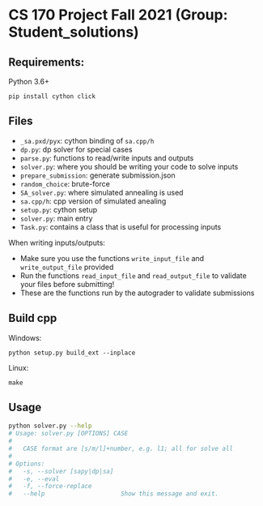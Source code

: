 # CS 170 Project Fall 2021 (Group: Student_solutions)

## Requirements:

Python 3.6+

```
pip install cython click
```

## Files

- `_sa.pxd/pyx`: cython binding of `sa.cpp/h`
- `dp.py`: dp solver for special cases
- `parse.py`: functions to read/write inputs and outputs
- `solver.py`: where you should be writing your code to solve inputs
- `prepare_submission`: generate submission.json
- `random_choice`: brute-force
- `SA_solver.py`: where simulated annealing is used
- `sa.cpp/h`: cpp version of simulated anealing 
- `setup.py`: cython setup
- `solver.py`: main entry
- `Task.py`: contains a class that is useful for processing inputs

When writing inputs/outputs:
- Make sure you use the functions `write_input_file` and `write_output_file` provided
- Run the functions `read_input_file` and `read_output_file` to validate your files before submitting!
- These are the functions run by the autograder to validate submissions

## Build cpp

Windows:
```
python setup.py build_ext --inplace
```

Linux:
```
make
```

## Usage

```sh
python solver.py --help
# Usage: solver.py [OPTIONS] CASE
# 
#   CASE format are [s/m/l]+number, e.g. l1; all for solve all
# 
# Options:
#   -s, --solver [sapy|dp|sa]
#   -e, --eval
#   -f, --force-replace
#   --help                     Show this message and exit.
```
